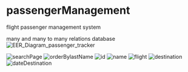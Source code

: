 # passengerManagement
flight passenger management system

many and many to many relations database
![EER_Diagram_passenger_tracker](https://github.com/user-attachments/assets/1e70e1f4-6e16-4d46-a989-7f4e3a3ff64a)

![searchPage](https://github.com/user-attachments/assets/cdbb3825-7282-41fc-b570-088956e7ad66)
![orderBylastName](https://github.com/user-attachments/assets/db859dec-4a68-44c5-84d6-a61c9b82a5f8)
![id](https://github.com/user-attachments/assets/2908b65e-973a-4cf3-84de-a7f3d6522172)
![name](https://github.com/user-attachments/assets/9e73847a-6763-4abb-923d-d86783d2c134)
![flight](https://github.com/user-attachments/assets/abb497c0-d593-4045-8103-a423ada55dd8)
![destination](https://github.com/user-attachments/assets/7563c4f2-daf8-4197-8d7e-d95ab9910ef0)
![dateDestination](https://github.com/user-attachments/assets/667ef062-658a-4205-930b-bafd2bfa499b)
